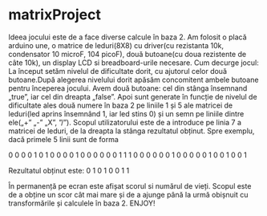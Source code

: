 # matrixProject
Ideea jocului este de a face diverse calcule în baza 2. Am folosit o placă arduino une, o matrice de leduri(8X8) cu driver(cu rezistanta 10k, condensator 10 microF, 104 picoF), două butoane(cu doua rezistente de câte 10k), un display LCD si breadboard-urile necesare.
Cum decurge jocul:
La început setăm nivelul de dificultate dorit, cu ajutorul celor două butoane.După alegerea nivelului dorit apăsăm concomitent ambele butoane pentru începerea jocului. Avem două butoane: cel din stânga însemnand „true”, iar cel din dreapta „false”. Apoi sunt generate în funcție de nivelul de dificultate ales două numere în baza 2 pe liniile 1 și 5 ale matricei de leduri(led aprins însemnând 1, iar led stins 0) și un semn pe liniile dintre ele(„+” „-” „X”, ”/”). Scopul utilizatorului este de a introduce pe linia 7 a matricei de leduri, de la dreapta la stânga rezultatul obținut.
Spre exemplu, dacă primele 5 linii sunt de forma

0 0 0 0 1 0 1 0
0 0 0 1 0 0 0 0
0 0 1 1 1 0 0 0
0 0 0 1 0 0 0 0
0 1 0 0 1 0 0 1

Rezultatul obținut este:
0 1 0 1 0 0 1 1

În permanență pe ecran este afișat scorul si numărul de vieți. Scopul este de a obține un scor cât mai mare și de a ajunge până la urmă obișnuit cu transformările și calculele în baza 2.
ENJOY!
